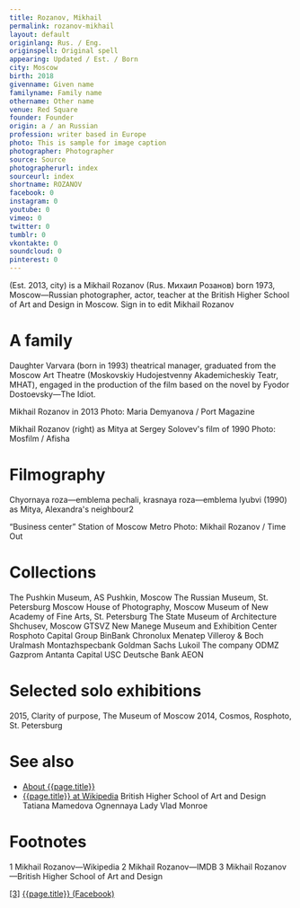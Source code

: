 ```yaml
---
title: Rozanov, Mikhail
permalink: rozanov-mikhail
layout: default
originlang: Rus. / Eng.
originspell: Original spell
appearing: Updated / Est. / Born
city: Moscow
birth: 2018
givenname: Given name
familyname: Family name
othername: Other name
venue: Red Square
founder: Founder
origin: a / an Russian
profession: writer based in Europe
photo: This is sample for image caption
photographer: Photographer
source: Source
photographerurl: index
sourceurl: index
shortname: ROZANOV
facebook: 0
instagram: 0
youtube: 0
vimeo: 0
twitter: 0
tumblr: 0
vkontakte: 0
soundcloud: 0
pinterest: 0
---
```


(Est. 2013, city) is a Mikhail Rozanov (Rus. Михаил Розанов) born 1973, Moscow—Russian photographer, actor, teacher at the British Higher School of Art and Design in Moscow. Sign in to edit Mikhail Rozanov

# A family

Daughter Varvara (born in 1993) theatrical manager, graduated from the Moscow Art Theatre (Moskovskiy Hudojestvenny Akademicheskiy Teatr, МHАТ), engaged in the production of the film based on the novel by Fyodor Dostoevsky—The Idiot.

Mikhail Rozanov in 2013
Photo: Maria Demyanova / Port Magazine

Mikhail Rozanov (right) as Mitya at Sergey Solovev's film of 1990
Photo: Mosfilm / Afisha


# Filmography
Chyornaya roza—emblema pechali, krasnaya roza—emblema lyubvi (1990) as Mitya, Alexandra's neighbour2


“Business center” Station of Moscow Metro
Photo: Mikhail Rozanov / Time Out

# Collections

The Pushkin Museum, AS Pushkin, Moscow
The Russian Museum, St. Petersburg
Moscow House of Photography, Moscow
Museum of New Academy of Fine Arts, St. Petersburg
The State Museum of Architecture Shchusev, Moscow
GTSVZ New Manege
Museum and Exhibition Center Rosphoto
Capital Group
BinBank
Chronolux
Menatep
Villeroy & Boch
Uralmash
Montazhspecbank
Goldman Sachs
Lukoil
The company ODMZ
Gazprom
Antanta Capital
USC
Deutsche Bank AEON

# Selected solo exhibitions

 2015, Clarity of purpose, The Museum of Moscow
 2014, Cosmos, Rosphoto, St. Petersburg

# See also

+ [About {{page.title}}](index)
+ [{{page.title}} at Wikipedia](index)
British Higher School of Art and Design
Tatiana Mamedova
Ognennaya Lady
Vlad Monroe

# Footnotes

1 Mikhail Rozanov—Wikipedia
2 Mikhail Rozanov—IMDB
3 Mikhail Rozanov—British Higher School of Art and Design

[[3]](#a3) <span id="f3"></span> [{{page.title}} (Facebook)](index)
